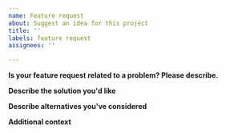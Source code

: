 ```yaml
---
name: Feature request
about: Suggest an idea for this project
title: ''
labels: feature request
assignees: ''

---
```


**Is your feature request related to a problem? Please describe.**
<!--  A clear and concise description of what the problem is. Ex. I'm always frustrated when [...] -->

**Describe the solution you'd like**
<!--  A clear and concise description of what you want to happen. -->

**Describe alternatives you've considered**
<!-- A clear and concise description of any alternative solutions or features you've considered. -->

**Additional context**
<!-- Add any other context or screenshots about the feature request here. -->
